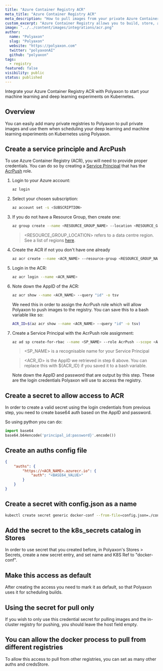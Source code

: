 ```yaml
---
title: "Azure Container Registry ACR"
meta_title: "Azure Container Registry ACR"
meta_description: "How to pull images from your private Azure Container Registry ACR registry. Use your Azure Container Registry ACR registry to start your machine learning and deep learning experiments on Kubernetes on Polyaxon."
custom_excerpt: "Azure Container Registry allows you to build, store, and manage images for all types of container deployments."
image: "../../content/images/integrations/acr.png"
author:
  name: "Polyaxon"
  slug: "Polyaxon"
  website: "https://polyaxon.com"
  twitter: "polyaxonAI"
  github: "polyaxon"
tags: 
  - registry
featured: false
visibility: public
status: published
---
```


Integrate your Azure Container Registry ACR with Polyaxon to start your machine learning and deep learning experiments on Kubernetes.

## Overview

You can easily add many private registries to Polyaxon to pull private images and use them when scheduling your deep learning and machine learning experiments on Kubernetes using Polyaxon.

## Create a service principle and ArcPush

To use Azure Container Registry (ACR), you will need to provide proper credentials. 
You can do so by creating a [Service Principal](https://docs.microsoft.com/en-us/azure/active-directory/develop/app-objects-and-service-principals) 
that has the [AcrPush](https://docs.microsoft.com/en-us/azure/role-based-access-control/built-in-roles#acrpush) role.

 1. Login to your Azure account:
    
    ```bash
    az login
    ```

 2. Select your chosen subscription:
 
    ```bash
    az account set -s <SUBSCRIPTION>
    ```

 3. If you do not have a Resource Group, then create one:
 
    ```bash
    az group create --name <RESOURCE_GROUP_NAME> --location <RESOURCE_GROUP_LOCATION> --output table
    ```    
    
    > <RESOURCE_GROUP_LOCATION> refers to a data centre region. See a list of regions [here](https://azure.microsoft.com/en-us/global-infrastructure/locations/).
    
 4. Create the ACR if not you don't have one already
 
    ```bash
    az acr create --name <ACR_NAME> --resource-group <RESOURCE_GROUP_NAME> --sku Basic --output table
    ```
 
 5. Login in the ACR:

    ```bash
    az acr login --name <ACR_NAME>
    ```
 
 6. Note down the AppID of the ACR:
 
    ```bash
    az acr show --name <ACR_NAME> --query "id" -o tsv
    ```
    
    We need this in order to assign the AcrPush role which will allow Polyaxon to push images to the registry. You can save this to a bash variable like so:
    
    ```bash
    ACR_ID=$(az acr show --name <ACR_NAME> --query "id" -o tsv)
    ```
    
 7. Create a Service Principal with the AcrPush role assignment:
 
    ```bash
    az ad sp create-for-rbac --name <SP_NAME> --role AcrPush --scope <ACR_ID>
    ```

    > <SP_NAME> is a recognisable name for your Service Principal

    > <ACR_ID> is the AppID we retrieved in step 6 above. You can replace this with ${ACR_ID} if you saved it to a bash variable.
    
    Note down the AppID and password that are output by this step. These are the login credentials Polyaxon will use to access the registry.

## Create a secret to allow access to ACR

In order to create a valid secret using the login credentials from previous step, you need to create base64 auth based on the AppID and password.

So using python you can do:

```python
import base64
base64.b64encode('principal_id:password}'.encode())
```

## Create an auths config file

```json
{
    "auths": {
        "https://<ACR_NAME>.azurecr.io": {
            "auth": "<BASE64_VALUE>"
        }
    }
}
```

## Create a secret with config.json as a name

```bash
kubectl create secret generic docker-conf --from-file=config.json=./config.json -n polyaxon
```

## Add the secret to the k8s_secrets catalog in Stores

In order to use secret that you created before, in Polyaxon's Stores > Secrets, create a new secret entry, and set name and K8S Ref to "docker-conf".
  
## Make this access as default

After creating the access you need to mark it as default, so that Polyaxon uses it for scheduling builds. 


## Using the secret for pull only

If you wish to only use this credential secret for pulling images and the in-cluster registry for pushing, you should leave the host field empty.

## You can allow the docker process to pull from different registries

To allow this access to pull from other registries, you can set as many other auths and credsStore.
